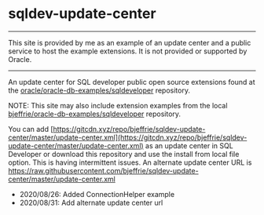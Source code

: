 # sqldev-update-center

***** 
This site is provided by me as an example of an update center and a public service to host the example extensions. It is not provided or supported by Oracle. 
*****

An update center for SQL developer public open source extensions found at the [oracle/oracle-db-examples/sqldeveloper](https://github.com/oracle/oracle-db-examples/tree/master/sqldeveloper) repository.

NOTE: This site may also include extension examples from the local [bjeffrie/oracle-db-examples/sqldeveloper](https://github.com/bjeffrie/oracle-db-examples/tree/master/sqldeveloper) repository.

You can add [https://gitcdn.xyz/repo/bjeffrie/sqldev-update-center/master/update-center.xml](https://gitcdn.xyz/repo/bjeffrie/sqldev-update-center/master/update-center.xml)
as an update center in SQL Developer or download this repository and use the install from local file option. This is having intermittent issues. An alternate update center URL is  https://raw.githubusercontent.com/bjeffrie/sqldev-update-center/master/update-center.xml 

* 2020/08/26: Added ConnectionHelper example
* 2020/08/31: Add alternate update center url